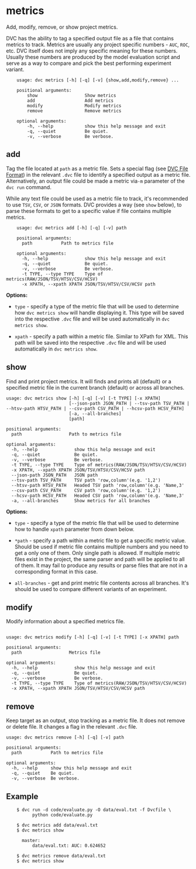 # metrics

Add, modify, remove, or show project metrics.

DVC has the ability to tag a specified output file as a file that contains
metrics to track. Metrics are usually any project specific numbers - `AUC`,
`ROC`, etc. DVC itself does not imply any specific meaning for these numbers.
Usually these numbers are produced by the model evaluation script and serve as
a way to compare and pick the best performing experiment variant.


```usage
    usage: dvc metrics [-h] [-q] [-v] {show,add,modify,remove} ...

    positional arguments:
        show                  Show metrics
        add                   Add metrics
        modify                Modify metrics
        remove                Remove metrics

    optional arguments:
        -h, --help            show this help message and exit
        -q, --quiet           Be quiet.
        -v, --verbose         Be verbose.
```


## add

Tag the file located at `path` as a metric file. Sets a special flag
(see [DVC File Format](/doc/user-guide/dvc-file-format)) in the relevant `.dvc`
file to identify a specified output as a metric file. Alternatively, an output
file could be made a metric via`-m` parameter of the `dvc run` command.

While any text file could be used as a metric file to track, it's recommended to
use `TSV`, `CSV`, or `JSON` formats. DVC provides a way (see `show` below), to
parse these formats to get to a specific value if file contains multiple
metrics.

```usage
    usage: dvc metrics add [-h] [-q] [-v] path

    positional arguments:
      path           Path to metrics file

    optional arguments:
      -h, --help              show this help message and exit
      -q, --quiet             Be quiet.
      -v, --verbose           Be verbose.
      -t TYPE, --type TYPE    Type of metrics(RAW/JSON/TSV/HTSV/CSV/HCSV)
      -x XPATH, --xpath XPATH JSON/TSV/HTSV/CSV/HCSV path
```

**Options:**

* `type` - specify a type of the metric file that will be used to determine how
`dvc metrics show` will handle displaying it. This type will be saved into the
respective `.dvc` file and will be used automatically in `dvc metrics show`.

* `xpath` - specify a path within a metric file. Similar to XPath for XML. This
path will be saved into the respective `.dvc` file and will be used
automatically in `dvc metrics show`.

## show

Find and print project metrics. It will finds and prints all (default) or a
specified metric file in the current branch (default) or across all branches.

```usage
usage: dvc metrics show [-h] [-q] [-v] [-t TYPE] [-x XPATH]
                        [--json-path JSON_PATH | --tsv-path TSV_PATH | --htsv-path HTSV_PATH | --csv-path CSV_PATH | --hcsv-path HCSV_PATH]
                        [-a, --all-branches]
                        [path]

positional arguments:
  path                  Path to metrics file

optional arguments:
  -h, --help              show this help message and exit
  -q, --quiet             Be quiet.
  -v, --verbose           Be verbose.
  -t TYPE, --type TYPE    Type of metrics(RAW/JSON/TSV/HTSV/CSV/HCSV)
  -x XPATH, --xpath XPATH JSON/TSV/HTSV/CSV/HCSV path
  --json-path JSON_PATH   JSON path
  --tsv-path TSV_PATH     TSV path 'row,column'(e.g. '1,2')
  --htsv-path HTSV_PATH   Headed TSV path 'row,column'(e.g. 'Name,3'
  --csv-path CSV_PATH     CSV path 'row,column'(e.g. '1,2')
  --hcsv-path HCSV_PATH   Headed CSV path 'row,column'(e.g. 'Name,3'
  -a, --all-branches      Show metrics for all branches
```

**Options:**

* `type` - specify a type of the metric file that will be used to determine
 how to handle `xpath` parameter from down below.

* `*path` - specify a path within a metric file to get a specific metric value.
 Should be used if metric file contains multiple numbers and you need to get a
 only one of them. Only single path is allowed. If multiple metric files exist
 in the project, the same parser and path will be applied to all of them. It may
 fail to produce any results or parse files that are not in a corresponding
 format in this case.

* `all-branches` - get and print metric file contents across all branches. It's
should be used to compare different variants of an experiment.

## modify

Modify information about a specified metrics file.

```usage

usage: dvc metrics modify [-h] [-q] [-v] [-t TYPE] [-x XPATH] path

positional arguments:
  path                  Metrics file

optional arguments:
  -h, --help              show this help message and exit
  -q, --quiet             Be quiet.
  -v, --verbose           Be verbose.
  -t TYPE, --type TYPE    Type of metrics(RAW/JSON/TSV/HTSV/CSV/HCSV)
  -x XPATH, --xpath XPATH JSON/TSV/HTSV/CSV/HCSV path
```

## remove

Keep target as an output, stop tracking as a metric file. It does not remove
or delete file. It changes a flag in the relevant `.dvc` file.

```usage
usage: dvc metrics remove [-h] [-q] [-v] path

positional arguments:
  path           Path to metrics file

optional arguments:
  -h, --help     show this help message and exit
  -q, --quiet    Be quiet.
  -v, --verbose  Be verbose.
```


## Example

```dvc
    $ dvc run -d code/evaluate.py -O data/eval.txt -f Dvcfile \
          python code/evaluate.py

    $ dvc metrics add data/eval.txt
    $ dvc metrics show

      master:
          data/eval.txt: AUC: 0.624652

    $ dvc metrics remove data/eval.txt
    $ dvc metrics show
```
